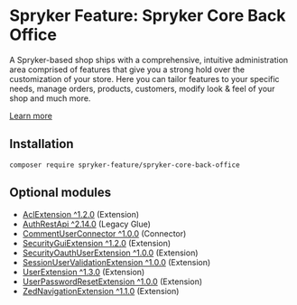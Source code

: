 # Spryker Feature: Spryker Core Back Office

A Spryker-based shop ships with a comprehensive, intuitive administration area comprised of features that give you a strong hold over the customization of your store. Here you can tailor features to your specific needs, manage orders, products, customers, modify look & feel of your shop and much more.

[Learn more](https://docs.spryker.com/docs/pbc/all/back-office/202307.0/spryker-core-back-office-feature-overview.html)

## Installation

```
composer require spryker-feature/spryker-core-back-office
```

## Optional modules
- [AclExtension ^1.2.0](https://github.com/spryker/acl-extension) (Extension)
- [AuthRestApi ^2.14.0](https://github.com/spryker/auth-rest-api) (Legacy Glue)
- [CommentUserConnector ^1.0.0](https://github.com/spryker/comment-user-connector) (Connector)
- [SecurityGuiExtension ^1.2.0](https://github.com/spryker/security-gui-extension) (Extension)
- [SecurityOauthUserExtension ^1.0.0](https://github.com/spryker/security-oauth-user-extension) (Extension)
- [SessionUserValidationExtension ^1.0.0](https://github.com/spryker/session-user-validation-extension) (Extension)
- [UserExtension ^1.3.0](https://github.com/spryker/user-extension) (Extension)
- [UserPasswordResetExtension ^1.0.0](https://github.com/spryker/user-password-reset-extension) (Extension)
- [ZedNavigationExtension ^1.1.0](https://github.com/spryker/zed-navigation-extension) (Extension)
